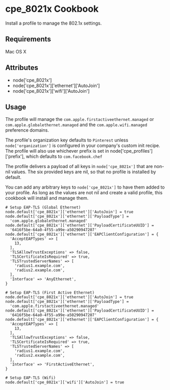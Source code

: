cpe_8021x Cookbook
=========================
Install a profile to manage the 802.1x settings.

Requirements
------------
Mac OS X

Attributes
----------
* node['cpe_8021x']
* node['cpe_8021x']['ethernet']['AutoJoin']
* node['cpe_8021x']['wifi']['AutoJoin']

Usage
-----
The profile will manage the `com.apple.firstactiveethernet.managed` or `com.apple.globalethernet.managed` and the `com.apple.wifi.managed` preference domains.

The profile's organization key defaults to `Pinterest` unless `node['organization']` is
configured in your company's custom init recipe. The profile will also use
whichever prefix is set in node['cpe_profiles']['prefix'], which defaults to `com.facebook.chef`

The profile delivers a payload of all keys in `node['cpe_8021x']` that are non-nil values.  The six provided keys are nil, so that no profile is installed by default.

You can add any arbitrary keys to `node['cpe_8021x']` to have them added to your profile.  As long as the values are not nil and create a valid profile, this cookbook will install and manage them.

    # Setup EAP-TLS (Global Ethernet)
    node.default['cpe_8021x']['ethernet']['AutoJoin'] = true
    node.default['cpe_8021x']['ethernet']['PayloadType'] =
      'com.apple.globalethernet.managed'
    node.default['cpe_8021x']['ethernet']['PayloadCertificateUUID'] =
      '6416f5be-64a0-4f55-a99e-a50290947207'
    node.default['cpe_8021x']['ethernet']['EAPClientConfiguration'] = {
      'AcceptEAPTypes' => [
        13,
      ],
      'TLSAllowTrustExceptions' => false,
      'TLSCertificateIsRequired' => true,
      'TLSTrustedServerNames' => [
        'radius1.example.com',
        'radius2.example.com',
      ],
      'Interface' => 'AnyEthernet',
    }

    # Setup EAP-TLS (First Active Ethernet)
    node.default['cpe_8021x']['ethernet']['AutoJoin'] = true
    node.default['cpe_8021x']['ethernet']['PayloadType'] =
      'com.apple.firstactiveethernet.managed'
    node.default['cpe_8021x']['ethernet']['PayloadCertificateUUID'] =
      '6416f5be-64a0-4f55-a99e-a50290947207'
    node.default['cpe_8021x']['ethernet']['EAPClientConfiguration'] = {
      'AcceptEAPTypes' => [
        13,
      ],
      'TLSAllowTrustExceptions' => false,
      'TLSCertificateIsRequired' => true,
      'TLSTrustedServerNames' => [
        'radius1.example.com',
        'radius2.example.com',
      ],
      'Interface' => 'FirstActiveEthernet',
    }

    # Setup EAP-TLS (Wifi)
    node.default['cpe_8021x']['wifi']['AutoJoin'] = true
